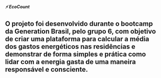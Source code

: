 ##### ⚡️ EcoCount

## O projeto foi desenvolvido durante o bootcamp da Generation Brasil, pelo grupo 6, com objetivo de criar uma plataforma para calcular a média dos gastos energéticos nas residências e demonstrar de forma simples e prática como lidar com a energia gasta de uma maneira responsável e consciente.
